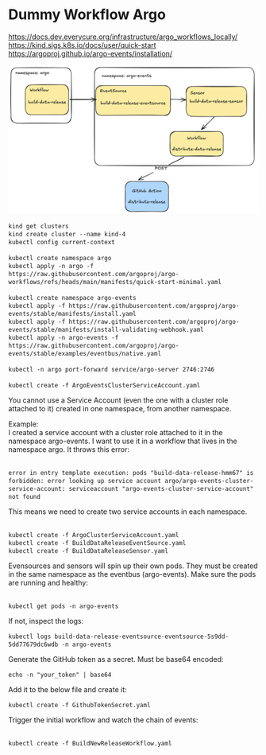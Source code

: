 # Dummy Workflow Argo

https://docs.dev.everycure.org/infrastructure/argo_workflows_locally/  
https://kind.sigs.k8s.io/docs/user/quick-start  
https://argoproj.github.io/argo-events/installation/  


![Workflow Diagram](dummy-argo-flow-diagram.png)
```
kind get clusters  
kind create cluster --name kind-4  
kubectl config current-context  

kubectl create namespace argo  
kubectl apply -n argo -f https://raw.githubusercontent.com/argoproj/argo-workflows/refs/heads/main/manifests/quick-start-minimal.yaml  

kubectl create namespace argo-events  
kubectl apply -f https://raw.githubusercontent.com/argoproj/argo-events/stable/manifests/install.yaml  
kubectl apply -f https://raw.githubusercontent.com/argoproj/argo-events/stable/manifests/install-validating-webhook.yaml  
kubectl apply -n argo-events -f https://raw.githubusercontent.com/argoproj/argo-events/stable/examples/eventbus/native.yaml  

kubectl -n argo port-forward service/argo-server 2746:2746  

kubectl create -f ArgoEventsClusterServiceAccount.yaml  
```

You cannot use a Service Account (even the one with a cluster role attached to it) created in one namespace, from another namespace.  

Example:  
I created a service account with a cluster role attached to it in the namespace argo-events. I want to use it in a workflow that lives in the namespace argo. It throws this error:  

```

error in entry template execution: pods "build-data-release-hmm67" is forbidden: error looking up service account argo/argo-events-cluster-service-account: serviceaccount "argo-events-cluster-service-account" not found  
```

This means we need to create two service accounts in each namespace.  
```

kubectl create -f ArgoClusterServiceAccount.yaml  
kubectl create -f BuildDataReleaseEventSource.yaml  
kubectl create -f BuildDataReleaseSensor.yaml  
```

Evensources and sensors will spin up their own pods. They must be created in the same namespace as the eventbus (argo-events). Make sure the pods are running and healthy:  
```

kubectl get pods -n argo-events  
```

If not, inspect the logs:  

```
kubectl logs build-data-release-eventsource-eventsource-5s9dd-5dd77679dc6wdb -n argo-events  
```

Generate the GitHub token as a secret. Must be base64 encoded:  

```
echo -n "your_token" | base64  
```

Add it to the below file and create it:  

```
kubectl create -f GithubTokenSecret.yaml  
```

Trigger the initial workflow and watch the chain of events:  
```

kubectl create -f BuildNewReleaseWorkflow.yaml  
```

